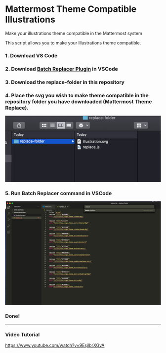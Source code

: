 # Mattermost Theme Compatible Illustrations
Make your illustrations theme compatible in the Mattermost system

This script allows you to make your Illustrations theme compatible.

### 1. Download VS Code

### 2. Download [Batch Replacer Plugin](https://marketplace.visualstudio.com/items?itemName=angelomollame.batch-replacer) in VSCode

### 3. Download the replace-folder in this repository

### 4. Place the svg you wish to make theme compatible in the repository folder you have downloaded (Mattermost Theme Replace).
![Place Image](assets/place.png)

### 5. Run Batch Replacer command in VSCode
![Run Batch Command](assets/replace.png)

### Done!

--------

### Video Tutorial
https://www.youtube.com/watch?v=9EsjlbrXGvA
